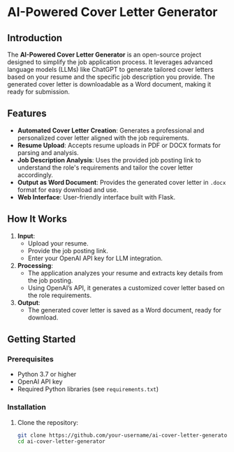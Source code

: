 # AI-Powered Cover Letter Generator

## Introduction

The **AI-Powered Cover Letter Generator** is an open-source project designed to simplify the job application process. It leverages advanced language models (LLMs) like ChatGPT to generate tailored cover letters based on your resume and the specific job description you provide. The generated cover letter is downloadable as a Word document, making it ready for submission.

## Features

- **Automated Cover Letter Creation**: Generates a professional and personalized cover letter aligned with the job requirements.
- **Resume Upload**: Accepts resume uploads in PDF or DOCX formats for parsing and analysis.
- **Job Description Analysis**: Uses the provided job posting link to understand the role's requirements and tailor the cover letter accordingly.
- **Output as Word Document**: Provides the generated cover letter in `.docx` format for easy download and use.
- **Web Interface**: User-friendly interface built with Flask.

## How It Works

1. **Input**:
   - Upload your resume.
   - Provide the job posting link.
   - Enter your OpenAI API key for LLM integration.
2. **Processing**:
   - The application analyzes your resume and extracts key details from the job posting.
   - Using OpenAI’s API, it generates a customized cover letter based on the role requirements.
3. **Output**:
   - The generated cover letter is saved as a Word document, ready for download.

## Getting Started

### Prerequisites

- Python 3.7 or higher
- OpenAI API key
- Required Python libraries (see `requirements.txt`)

### Installation

1. Clone the repository:
   ```bash
   git clone https://github.com/your-username/ai-cover-letter-generator.git
   cd ai-cover-letter-generator
